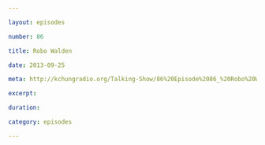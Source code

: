 ```yaml
---

layout: episodes

number: 86

title: Robo Walden

date: 2013-09-25

meta: http://kchungradio.org/Talking-Show/86%20Episode%2086_%20Robo%20Walden.mp3

excerpt: 

duration: 

category: episodes

---
```


